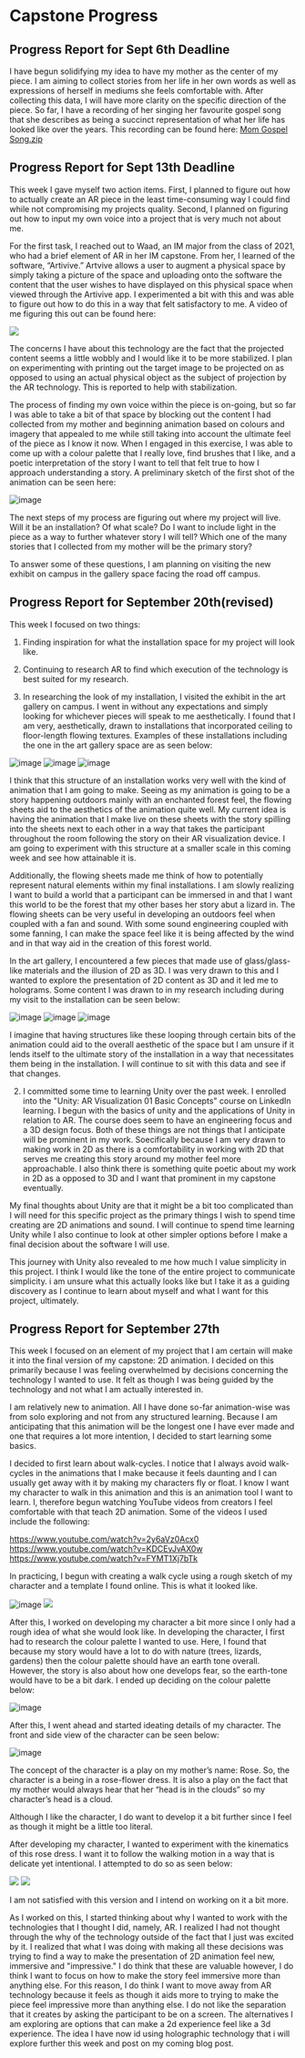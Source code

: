 # Capstone Progress

## Progress Report for Sept 6th Deadline
I have begun solidifying my idea to have my mother as the center of my piece. I am aiming to collect stories from her life in her own words as well as expressions of herself in mediums she feels comfortable with. After collecting this data, I will have more clarity on the specific direction of the piece. So far, I have a recording of her singing her favourite gospel song that she describes as being a succinct representation of what her life has looked like over the years. This recording can be found here: [Mom Gospel Song.zip](https://github.com/Alphaam/Capstone/files/9485522/Mom.Gospel.Song.zip)



## Progress Report for Sept 13th Deadline
This week I gave myself two action items. First, I planned to figure out how to actually create an AR piece in the least time-consuming way I could find while not compromising my projects quality. Second, I planned on figuring out how to input my own voice into a project that is very much not about me. 

For the first task, I reached out to Waad, an IM major from the class of 2021, who had a brief element of AR in her IM capstone. From her, I learned of the software, “Artivive.” Artvive allows a user to augment a physical space by simply taking a picture of the space and uploading onto the software the content that the user wishes to have displayed on this physical space when viewed through the Artivive app. I experimented a bit with this and was able to figure out how to do this in a way that felt satisfactory to me. A video of me figuring this out can be found here:

![](TestingARTake1.gif)

The concerns I have about this technology are the fact that the projected content seems a little wobbly and I would like it to be more stabilized. I plan on experimenting with printing out the target image to be projected on as opposed to using an actual physical object as the subject of projection by the AR technology. This is reported to help with stabilization.

The process of finding my own voice within the piece is on-going, but so far I was able to take a bit of that space by blocking out the content I had collected from my mother and beginning animation based on colours and imagery that appealed to me while still taking into account the ultimate feel of the piece as I know it now. When I engaged in this exercise, I was able to come up with a colour palette that I really love, find brushes that I like, and a poetic interpretation of the story I want to tell that felt true to how I approach understanding a story. A preliminary sketch of the first shot of the animation can be seen here:

![image](Draft1ofFirstAnimationFrame.jpeg)

The next steps of my process are figuring out where my project will live. Will it be an installation? Of what scale? Do I want to include light in the piece as a way to further whatever story I will tell? Which one of the many stories that I collected from my mother will be the primary story? 

To answer some of these questions, I am planning on visiting the new exhibit on campus in the gallery space facing the road off campus.

## Progress Report for September 20th(revised)

This week I focused on two things:
1.	Finding inspiration for what the installation space for my project will look like.
2.	Continuing to research AR to find which execution of the technology is best suited for my research.

1. In researching the look of my installation, I visited the exhibit in the art gallery on campus. I went in without any expectations and simply looking for whichever pieces will speak to me aesthetically. I found that I am very, aesthetically, drawn to installations that incorporated ceiling to floor-length flowing textures. Examples of these installations including the one in the art gallery space are as seen below:

 ![image](Sheetsinstallation.jpeg)
 ![image](Sheets2.jpg)
 ![image](sheets5.jpeg)
 

I think that this structure of an installation works very well with the kind of animation that I am going to make. Seeing as my animation is going to be a story happening outdoors mainly with an enchanted forest feel, the flowing sheets aid to the aesthetics of the animation quite well. My current idea is having the animation that I make live on these sheets with the story spilling into the sheets next to each other in a way that takes the participant throughout the room following the story on their AR visualization device. I am going to experiment with this structure at a smaller scale in this coming week and see how attainable it is.

Additionally, the flowing sheets made me think of how to potentially represent natural elements within my final installations. I am slowly realizing I want to build a world that a participant can be immersed in and that I want this world to be the forest that my other bases her story abut a lizard in. The flowing sheets can be very useful in developing an outdoors feel when coupled with a fan and sound. With some sound engineering coupled with some fanning, I can make the space feel like it is being affected by the wind and in that way aid in the creation of this forest world.

In the art gallery, I encountered a few pieces that made use of glass/glass-like materials and the illusion of 2D as 3D. I was very drawn to this and I wanted to explore the presentation of 2D content as 3D and it led me to holograms. Some content I was drawn to in my research including during my visit to the installation can be seen below:
  
 
 ![image](Glassbroom.jpeg)
 ![image](hologram.jpeg)
 ![image](drowning.jpeg)
 
 

I imagine that having structures like these looping through certain bits of the animation could aid to the overall aesthetic of the space but I am unsure if it lends itself to the ultimate story of the installation in a way that necessitates them being in the installation. I will continue to sit with this data and see if that changes.

2. I committed some time to learning Unity over the past week. I enrolled into the "Unity: AR Visualization 01 Basic Concepts" course on LinkedIn learning. I begun with the basics of unity and the applications of Unity in relation to AR. The course does seem to have an engineering focus and a 3D design focus. Both of these things are not things that I anticipate will be prominent in my work. Soecifically because I am very drawn to making work in 2D as there is a comfortability in working with 2D that serves me creating this story around my mother feel more approachable. I also think there is something quite poetic about my work in 2D as a opposed to 3D and I want that prominent in my capstone eventually.

My final thoughts about Unity are that it might be a bit too complicated than I will need for this specific project as the primary things I wish to spend time creating are 2D animations and sound. I will continue to spend time learning Unity while I also continue to look at other simpler options before I make a final decision about the software I will use.

This journey with Unity also revealed to me how much I value simplicity in this project. I think I would like the tone of the entire project to communicate simplicity. i am unsure what this actually looks like but I take it as a guiding discovery as I continue to learn about myself and what I want for this project, ultimately.


## Progress Report for September 27th

This week I focused on an element of my project that I am certain will make it into the final version of my capstone: 2D animation. I decided on this primarily because I was feeling overwhelmed by decisions concerning the technology I wanted to use. It felt as though I was being guided by the technology and not what I am actually interested in.

I am relatively new to animation. All I have done so-far animation-wise was from solo exploring and not from any structured learning. Because I am anticipating that this animation will be the longest one I have ever made and one that requires a lot more intention, I decided to start learning some basics.

I decided to first learn about walk-cycles. I notice that I always avoid walk-cycles in the animations that I make because it feels daunting and I can usually get away with it by making my characters fly or float. I know I want my character to walk in this animation and this is an animation tool I want to learn. I, therefore begun watching YouTube videos from creators I feel comfortable with that teach 2D animation. Some of the videos I used include the following:

https://www.youtube.com/watch?v=2y6aVz0Acx0
https://www.youtube.com/watch?v=KDCEvJvAX0w
https://www.youtube.com/watch?v=FYMT1Xj7bTk


In practicing, I begun with creating a walk cycle using a rough sketch of my character and a template I found online. This is what it looked like.

![image](walkingpics.jpeg)
![](stickwalkcycle.gif)

After this, I worked on developing my character a bit more since I only had a rough idea of what she would look like. In developing the character, I first had to research the colour palette I wanted to use. Here, I found that because my story would have a lot to do with nature (trees, lizards, gardens) then the colour palette should have an earth tone overall. However, the story is also about how one develops fear, so the earth-tone would have to be a bit dark. I ended up deciding on the colour palette below:

![image](colorpalette.jpeg)

After this, I went ahead and started ideating details of my character. The front and side view of the character can be seen below:

![image](frontviewofcharacher.jpeg)

The concept of the character is a play on my mother’s name: Rose. So, the character is a being in a rose-flower dress. It is also a play on the fact that my mother would always hear that her “head is in the clouds” so my character’s head is a cloud.

Although I like the character, I do want to develop it a bit further since I feel as though it might be a little too literal.

After developing my character, I wanted to experiment with the kinematics of this rose dress. I want it to follow the walking motion in a way that is delicate yet intentional. I attempted to do so as seen below:

![](initialflowerwalkcycle.gif)
![](flowerwalkcycle.gif)

I am not satisfied with this version and I intend on working on it a bit more.

As I worked on this, I started thinking about why I wanted to work with the technologies that I thought I did, namely, AR. I realized I had not thought through the why of the technology outside of the fact that I just was excited by it. I realized that what I was doing with making all these decisions was trying to find a way to make the presentation of 2D animation feel new, immersive and "impressive." I do think that these are valuable however, I do think I want to focus on how to make the story feel immersive more than anything else. For this reason, I do think I want to move away from AR technology because it feels as though it aids more to trying to make the piece feel impressive more than anything else. I do not like the separation that it creates by asking the participant to be on a screen. The alternatives I am exploring are options that can make a 2d experience feel like a 3d experience. The idea I have now id using holographic technology that i will explore further this week and post on my coming blog post. 

